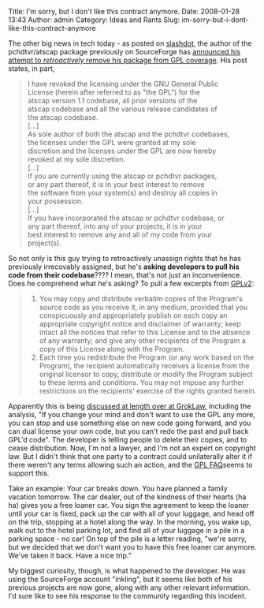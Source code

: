 Title: I'm sorry, but I don't like this contract anymore.
Date: 2008-01-28 13:43
Author: admin
Category: Ideas and Rants
Slug: im-sorry-but-i-dont-like-this-contract-anymore

The other big news in tech today - as posted on
[slashdot](http://yro.slashdot.org/article.pl?sid=08/01/26/0341210&from=rss),
the author of the pchdtvr/atscap package previously on SourceForge has
[announced his attempt to
*retroactively* remove his package
from GPL
coverage](http://sourceforge.net/developer/diary.php?diary_id=26407&diary_user=147583).
His post states, in part,

> I have revoked the licensing under the GNU General Public  
> License (herein after referred to as "the GPL") for the  
> atscap version 1.1 codebase, all prior versions of the  
> atscap codebase and all the various release candidates of  
> the atscap codebase.  
> [...]  
> As sole author of both the atscap and the pchdtvr codebases,  
> the licenses under the GPL were granted at my sole  
> discretion and the licenses under the GPL are now hereby  
> revoked at my sole discretion.  
> [...]  
> If you are currently using the atscap or pchdtvr packages,  
> or any part thereof, it is in your best interest to remove  
> the software from your system(s) and destroy all copies in  
> your possession.  
> [...]  
> If you have incorporated the atscap or pchdtvr codebase, or  
> any part thereof, into any of your projects, it is in your  
> best interest to remove any and all of my code from your  
> project(s).

So not only is this guy trying to retroactively unassign rights that he
has previously irrecovably assigned, but he's
**asking developers to pull his code from
their codebase**???? I mean, that's not just an inconvenience. Does
he comprehend what he's asking? To pull a few excerpts from
[GPLv2](http://www.gnu.org/licenses/old-licenses/gpl-2.0.html):  

> 1. You may copy and distribute verbatim copies of the Program's source
> code as you receive it, in any medium, provided that you conspicuously
> and appropriately publish on each copy an appropriate copyright notice
> and disclaimer of warranty; keep intact all the notices that refer to
> this License and to the absence of any warranty; and give any other
> recipients of the Program a copy of this License along with the
> Program.  
> 6. Each time you redistribute the Program (or any work based on the
> Program), the recipient automatically receives a license from the
> original licensor to copy, distribute or modify the Program subject to
> these terms and conditions. You may not impose any further
> restrictions on the recipients' exercise of the rights granted herein.

Apparently this is being [discussed at length over at
GrokLaw,](http://www.groklaw.net/article.php?story=2006062204552163)
including the analysis, "If you change your mind and don't want to use
the GPL any more, you can stop and use something else on new code going
forward, and you can dual license your own code, but you can't redo the
past and pull back GPL'd code". The developer is telling people to
delete their copies, and to cease distribution. Now, I'm not a lawyer,
and I'm not an expert on copyright law. But I didn't think that one
party to a contract could unilaterally alter it if there weren't any
terms allowing such an action, and the [GPL
FAQ](http://www.fsf.org/licensing/licenses/gpl-faq.html#CanDeveloperThirdParty)seems
to support this.

Take an example: Your car breaks down. You have planned a family
vacation tomorrow. The car dealer, out of the kindness of their hearts
(ha ha) gives you a free loaner car. You sign the agreement to keep the
loaner until your car is fixed, pack up the car with all of your
luggage, and head off on the trip, stopping at a hotel along the way. In
the morning, you wake up, walk out to the hotel parking lot, and find
all of your luggage in a pile in a parking space - no car! On top of the
pile is a letter reading, "we're sorry, but we decided that we don't
want you to have this free loaner car anymore. We've taken it back. Have
a nice trip."

My biggest curiosity, though, is what happened to the developer. He was
using the SourceForge account "inkling", but it seems like both of his
previous projects are now gone, along with any other relevant
information. I'd sure like to see his response to the community
regarding this incident.
